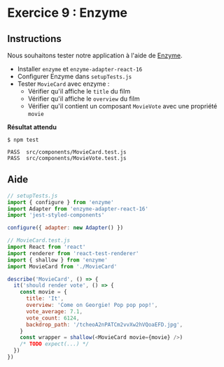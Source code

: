 # Exercice 9 : Enzyme

## Instructions

Nous souhaitons tester notre application à l'aide de [Enzyme](https://github.com/airbnb/enzyme).

- Installer `enzyme` et `enzyme-adapter-react-16`
- Configurer Enzyme dans `setupTests.js`
- Tester `MovieCard` avec enzyme :
  - Vérifier qu'il affiche le `title` du film
  - Vérifier qu'il affiche le `overview` du film
  - Vérifier qu'il contient un composant `MovieVote` avec une propriété `movie`

**Résultat attendu**

```
$ npm test

PASS  src/components/MovieCard.test.js
PASS  src/components/MovieVote.test.js
```

## Aide

```js
// setupTests.js
import { configure } from 'enzyme'
import Adapter from 'enzyme-adapter-react-16'
import 'jest-styled-components'

configure({ adapter: new Adapter() })
```

```js
// MovieCard.test.js
import React from 'react'
import renderer from 'react-test-renderer'
import { shallow } from 'enzyme'
import MovieCard from './MovieCard'

describe('MovieCard', () => {
  it('should render vote', () => {
    const movie = {
      title: 'It',
      overview: 'Come on Georgie! Pop pop pop!',
      vote_average: 7.1,
      vote_count: 6124,
      backdrop_path: '/tcheoA2nPATCm2vvXw2hVQoaEFD.jpg',
    }
    const wrapper = shallow(<MovieCard movie={movie} />)
    /* TODO expect(...) */
  })
})
```
